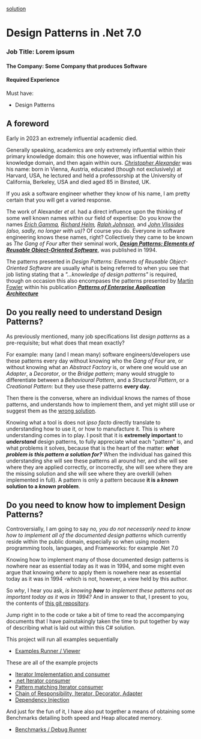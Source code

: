 [solution](./)
# Design Patterns in .Net 7.0
### Job Title: Lorem ipsum
#### The Company: Some Company that produces Software
#### Required Experience
Must have:

- Design Patterns

## A foreword

Early in 2023 an extremely influential academic died. 

Generally speaking, academics are only extremely influential within their primary knowledge domain: this one however, was influential within his knowledge domain, and then again within ours. [*Christopher Alexander*](https://en.wikipedia.org/wiki/Christopher_Alexander) was his name: born in Vienna, Austria, educated (though not exclusively) at Harvard, USA, he lectured and held a professorship at the University of California, Berkeley, USA and died aged 85 in Binsted, UK. 

If you ask a software engineer whether they know of his name, I am pretty certain that you will get a varied response.

The work of Alexander *et al.* had a direct influence upon the thinking of some well known names within our field of expertise: Do you know the names *[Erich Gamma](https://en.wikipedia.org/wiki/Erich_Gamma), [Richard Helm](https://en.wikipedia.org/wiki/Richard_Helm), [Ralph Johnson](https://en.wikipedia.org/wiki/Ralph_Johnson_(computer_scientist)),* and *[John Vlissides](https://en.wikipedia.org/wiki/John_Vlissides) (also, sadly, no longer with us)*? Of course you do. Everyone in software engineering knows these names, right? Collectively they came to be known as *The Gang of Four* after their seminal work, [***Design Patterns: Elements of Reusable Object-Oriented Software***](https://www.amazon.co.uk/Design-patterns-elements-reusable-object-oriented/dp/0201633612), was published in 1994.

The patterns presented in *Design Patterns: Elements of Reusable Object-Oriented Software* are usually what is being referred to when you see that job listing stating that a *"...knowledge of design patterns"* is required, though on occasion this also encompases the patterns presented by [Martin Fowler](https://en.wikipedia.org/wiki/Martin_Fowler_(software_engineer)) within his publication [***Patterns of Enterprise Application Architecture***](https://www.amazon.co.uk/Enterprise-Application-Architecture-Addison-Wesley-Signature/dp/0321127420)

## Do you really need to understand Design Patterns?

As previously mentioned, many job specifications list *design patterns* as a pre-requisite; but what does that mean exactly? 

For example: many (and I mean many) software engineers/developers use these patterns every day without knowing who the *Gang of Four* are, or without knowing what an *Abstract Factory* is, or where one would use an *Adapter*, a *Decorator*, or the *Bridge pattern*; many would struggle to differentiate between a *Behavioural Pattern*, and a *Structural Pattern*, or a *Creational Pattern*: but they use these patterns **every day**. 

Then there is the converse, where an individual knows the names of those patterns, and understands how to implement them, and yet might still use or suggest them as the [wrong solution](https://stackoverflow.com/questions/52409628/using-the-decorator-pattern-to-conditionally-replace-behaviour-instead-of-extend/52411160#52411160). 

Knowing what a tool is does not *ipso facto* directly translate to understanding how to use it, or how to manufacture it. This is where understanding comes in to play. I posit that it is **extremely important** to ***understand*** design patterns, to fully appreciate what each "pattern" is, and what problems it solves, because that is the heart of the matter: ***what problem is this pattern a solution for?*** When the individual has gained this understanding she will see these patterns all around her, and she will see where they are applied correctly, or incorrectly, she will see where they are the missing solution and she will see where they are overkill (when implemented in full). A pattern is only a pattern because **it is a *known* solution to a *known* problem**.

## Do you need to know how to implement Design Patterns?

Controversially, I am going to say *no, you do not necessarily need to know how to implement all of the documented design patterns* which currently reside within the public domain, especially so when using modern programming tools, languages, and Frameworks: for example .Net 7.0 

Knowing how to implement many of those documented design patterns is nowhere near as essential today as it was in 1994, and some might even argue that knowing *where* to apply them is nowehere near as essential today as it was in 1994 -which is not, however, a view held by this author.

So *why*, I hear you ask, *is knowing **how** to implement these patterns not as important today as it was in 1994?* And in answer to that, I present to you, the contents of [this git repository](https://github.com/bill-richards/examples-design-patterns).

Jump right in to the code or take a bit of time to read the accompanying documents that I have painstakingly taken the time to put together by way of describing what is laid out within this C# solution.

This project will run all examples sequentially
- [Examples Runner / Viewer](./Viewer/README.md)

These are all of the example projects
- [Iterator Implementation and consumer](./IteratorImplementation/README.md)
- [.net Iterator consumer](./DotNetIterator/README.md)
- [Pattern matching Iterator consumer](./PatternMatching/README.md)
- [Chain of Responsibility, Iterator, Decorator, Adapter](./Sorting/README.md)
- [Dependency Injection](./DependencyInjection/README.md)

And just for the fun of it, I have also put together a means of obtaining some Benchmarks detailing both speed and Heap allocated memory.
- [Benchmarks / Debug Runner](./Benchmarks/README.md)
